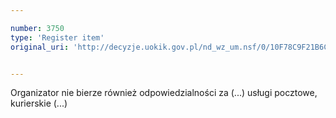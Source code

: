 ```yaml
---

number: 3750
type: 'Register item'
original_uri: 'http://decyzje.uokik.gov.pl/nd_wz_um.nsf/0/10F78C9F21B6C312C1257A7F002AA364?OpenDocument'


---
```


Organizator nie bierze również odpowiedzialności za (...) usługi pocztowe, kurierskie (...)
